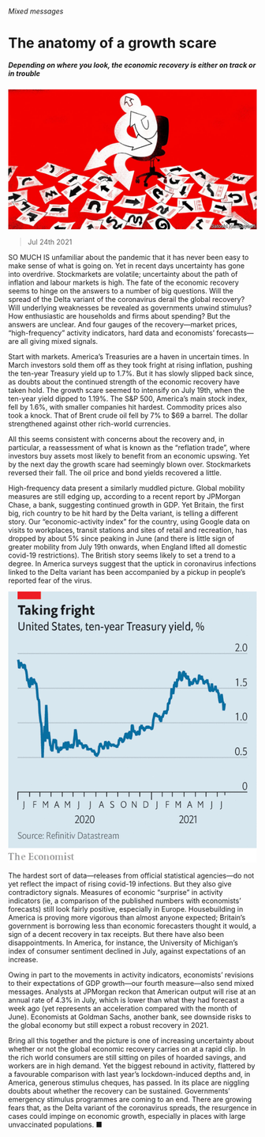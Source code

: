 ###### Mixed messages

# The anatomy of a growth scare 

##### Depending on where you look, the economic recovery is either on track or in trouble 

![image](images/20210724_FND001_0.jpg) 

> Jul 24th 2021 

SO MUCH IS unfamiliar about the pandemic that it has never been easy to make sense of what is going on. Yet in recent days uncertainty has gone into overdrive. Stockmarkets are volatile; uncertainty about the path of inflation and labour markets is high. The fate of the economic recovery seems to hinge on the answers to a number of big questions. Will the spread of the Delta variant of the coronavirus derail the global recovery? Will underlying weaknesses be revealed as governments unwind stimulus? How enthusiastic are households and firms about spending? But the answers are unclear. And four gauges of the recovery—market prices, “high-frequency” activity indicators, hard data and economists’ forecasts—are all giving mixed signals.

Start with markets. America’s Treasuries are a haven in uncertain times. In March investors sold them off as they took fright at rising inflation, pushing the ten-year Treasury yield up to 1.7%. But it has slowly slipped back since, as doubts about the continued strength of the economic recovery have taken hold. The growth scare seemed to intensify on July 19th, when the ten-year yield dipped to 1.19%. The S&amp;P 500, America’s main stock index, fell by 1.6%, with smaller companies hit hardest. Commodity prices also took a knock. That of Brent crude oil fell by 7% to $69 a barrel. The dollar strengthened against other rich-world currencies.


All this seems consistent with concerns about the recovery and, in particular, a reassessment of what is known as the “reflation trade”, where investors buy assets most likely to benefit from an economic upswing. Yet by the next day the growth scare had seemingly blown over. Stockmarkets reversed their fall. The oil price and bond yields recovered a little.

High-frequency data present a similarly muddled picture. Global mobility measures are still edging up, according to a recent report by JPMorgan Chase, a bank, suggesting continued growth in GDP. Yet Britain, the first big, rich country to be hit hard by the Delta variant, is telling a different story. Our “economic-activity index” for the country, using Google data on visits to workplaces, transit stations and sites of retail and recreation, has dropped by about 5% since peaking in June (and there is little sign of greater mobility from July 19th onwards, when England lifted all domestic covid-19 restrictions). The British story seems likely to set a trend to a degree. In America surveys suggest that the uptick in coronavirus infections linked to the Delta variant has been accompanied by a pickup in people’s reported fear of the virus.

![image](images/20210724_FNC025.png) 


The hardest sort of data—releases from official statistical agencies—do not yet reflect the impact of rising covid-19 infections. But they also give contradictory signals. Measures of economic “surprise” in activity indicators (ie, a comparison of the published numbers with economists’ forecasts) still look fairly positive, especially in Europe. Housebuilding in America is proving more vigorous than almost anyone expected; Britain’s government is borrowing less than economic forecasters thought it would, a sign of a decent recovery in tax receipts. But there have also been disappointments. In America, for instance, the University of Michigan’s index of consumer sentiment declined in July, against expectations of an increase.

Owing in part to the movements in activity indicators, economists’ revisions to their expectations of GDP growth—our fourth measure—also send mixed messages. Analysts at JPMorgan reckon that American output will rise at an annual rate of 4.3% in July, which is lower than what they had forecast a week ago (yet represents an acceleration compared with the month of June). Economists at Goldman Sachs, another bank, see downside risks to the global economy but still expect a robust recovery in 2021.

Bring all this together and the picture is one of increasing uncertainty about whether or not the global economic recovery carries on at a rapid clip. In the rich world consumers are still sitting on piles of hoarded savings, and workers are in high demand. Yet the biggest rebound in activity, flattered by a favourable comparison with last year’s lockdown-induced depths and, in America, generous stimulus cheques, has passed. In its place are niggling doubts about whether the recovery can be sustained. Governments’ emergency stimulus programmes are coming to an end. There are growing fears that, as the Delta variant of the coronavirus spreads, the resurgence in cases could impinge on economic growth, especially in places with large unvaccinated populations. ■

